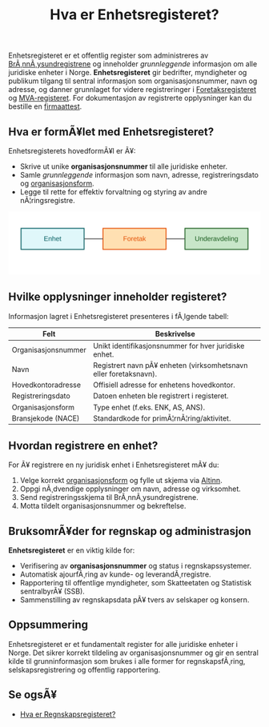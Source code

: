 ﻿---
title: "Hva er Enhetsregisteret?"
meta_title: "Hva er Enhetsregisteret?"
meta_description: 'Enhetsregisteret er et offentlig register som administreres av [BrÃ¸nnÃ¸ysundregistrene](/blogs/regnskap/bronnoysundregistrene "BrÃ¸nnÃ¸ysundregistrene - Oversi...'
slug: hva-er-enhetsregisteret
type: blog
layout: pages/single
---

Enhetsregisteret er et offentlig register som administreres av [BrÃ¸nnÃ¸ysundregistrene](/blogs/regnskap/bronnoysundregistrene "BrÃ¸nnÃ¸ysundregistrene - Oversikt over Norske Registere") og inneholder _grunnleggende_ informasjon om alle juridiske enheter i Norge. **Enhetsregisteret** gir bedrifter, myndigheter og publikum tilgang til sentral informasjon som organisasjonsnummer, navn og adresse, og danner grunnlaget for videre registreringer i [Foretaksregisteret](/blogs/regnskap/ansvarlig-selskap "Hva er Ansvarlig Selskap?") og [MVA-registeret](/blogs/regnskap/hva-er-mva-registeret "Hva er MVA-registeret?"). For dokumentasjon av registrerte opplysninger kan du bestille en [firmaattest](/blogs/regnskap/firmaattest "Firmaattest").

## Hva er formÃ¥let med Enhetsregisteret?

Enhetsregisterets hovedformÃ¥l er Ã¥:

* Skrive ut unike **organisasjonsnummer** til alle juridiske enheter.
* Samle _grunnleggende_ informasjon som navn, adresse, registreringsdato og [organisasjonsform](/blogs/regnskap/organisasjonsform "Organisasjonsform: Komplett Guide til Selskapsformer i Norge").
* Legge til rette for effektiv forvaltning og styring av andre nÃ¦ringsregistre.

![Struktur i Enhetsregisteret](enhetsregisteret-structure.svg)

## Hvilke opplysninger inneholder registeret?

Informasjon lagret i Enhetsregisteret presenteres i fÃ¸lgende tabell:

| **Felt**               | **Beskrivelse**                                                    |
|------------------------|--------------------------------------------------------------------|
| Organisasjonsnummer    | Unikt identifikasjonsnummer for hver juridiske enhet.             |
| Navn                   | Registrert navn pÃ¥ enheten (virksomhetsnavn eller foretaksnavn). |
| Hovedkontoradresse     | Offisiell adresse for enhetens hovedkontor.                        |
| Registreringsdato      | Datoen enheten ble registrert i registeret.                        |
| Organisasjonsform      | Type enhet (f.eks. ENK, AS, ANS).                                   |
| Bransjekode (NACE)     | Standardkode for primÃ¦rnÃ¦ring/aktivitet.                           |

## Hvordan registrere en enhet?

For Ã¥ registrere en ny juridisk enhet i Enhetsregisteret mÃ¥ du:

1. Velge korrekt [organisasjonsform](/blogs/regnskap/organisasjonsform "Organisasjonsform: Komplett Guide til Selskapsformer i Norge") og fylle ut skjema via [Altinn](/blogs/regnskap/hva-er-altinn "Hva er Altinn? En Guide til Offentlige Tjenester").
2. Oppgi nÃ¸dvendige opplysninger om navn, adresse og virksomhet.
3. Send registreringsskjema til BrÃ¸nnÃ¸ysundregistrene.
4. Motta tildelt organisasjonsnummer og bekreftelse.

## BruksomrÃ¥der for regnskap og administrasjon

**Enhetsregisteret** er en viktig kilde for:

* Verifisering av **organisasjonsnummer** og status i regnskapssystemer.
* Automatisk ajourfÃ¸ring av kunde- og leverandÃ¸rregistre.
* Rapportering til offentlige myndigheter, som Skatteetaten og Statistisk sentralbyrÃ¥ (SSB).
* Sammenstilling av regnskapsdata pÃ¥ tvers av selskaper og konsern.

## Oppsummering

Enhetsregisteret er et fundamentalt register for alle juridiske enheter i Norge. Det sikrer korrekt tildeling av organisasjonsnummer og gir en sentral kilde til grunninformasjon som brukes i alle former for regnskapsfÃ¸ring, selskapsregistrering og offentlig rapportering.

## Se ogsÃ¥

* [Hva er Regnskapsregisteret?](/blogs/regnskap/hva-er-regnskapsregisteret "Hva er Regnskapsregisteret? Komplett Guide til Regnskapsregisteret i Norge")



